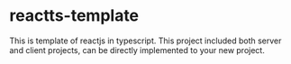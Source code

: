 # reactts-template
This is template of reactjs in typescript. This project included both server and client projects, can be directly implemented to your new project. 




